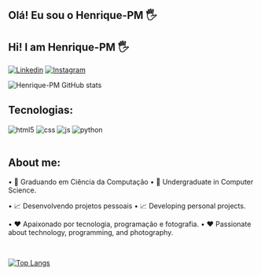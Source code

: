 ## Olá! Eu sou o Henrique-PM 🖐️
## Hi! I am Henrique-PM 🖐️

[![Linkedin](https://img.shields.io/badge/LinkedIn-0077B5?style=for-the-badge&logo=linkedin&logoColor=white)](https://www.linkedin.com/in/paulo-henrique-mon%C3%A7%C3%A3o?lipi=urn%3Ali%3Apage%3Ad_flagship3_profile_view_base_contact_details%3BPh8i3s5TS%2BGamZDMrQ6ljw%3D%3D)
[![Instagram](https://img.shields.io/badge/Instagram-E4405F?style=for-the-badge&logo=instagram&logoColor=white)](https://www.instagram.com/prog_henrique.pm/)


![Henrique-PM GitHub stats](https://github-readme-stats.vercel.app/api?username=Henrique-PM&show_icons=true&theme=dracula&count_private=true)

## Tecnologias:

<div style="display: inline_block">
  <img align="center" alt="html5" src="https://img.shields.io/badge/HTML5-E34F26?style=for-the-badge&logo=html5&logoColor=white" />
  <img align="center" alt="css" src="https://img.shields.io/badge/CSS3-1572B6?style=for-the-badge&logo=css3&logoColor=white" />
  <img align="center" alt="js" src="https://img.shields.io/badge/JavaScript-F7DF1E?style=for-the-badge&logo=javascript&logoColor=black" />
  <img align="center" alt="python" src="https://img.shields.io/badge/Python-14354C?style=for-the-badge&logo=python&logoColor=white" />
</div><br/>

## About me:

• 💼 Graduando em Ciência da Computação
• 💼 Undergraduate in Computer Science.

• 📈 Desenvolvendo projetos pessoais
• 📈 Developing personal projects.

• ❤️ Apaixonado por tecnologia, programação e fotografia.
• ❤️ Passionate about technology, programming, and photography.

<br/>


[![Top Langs](https://github-readme-stats.vercel.app/api/top-langs/?username=Henrique-PM&layout=compact)](https://github.com/Henrique-PM/github-readme-stats)
